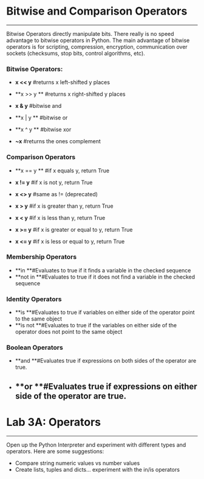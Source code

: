 # Bitwise and Comparison Operators

---

Bitwise Operators directly manipulate bits. There really is no speed advantage to bitwise operators in Python. The main advantage of bitwise operators is for scripting, compression, encryption, communication over sockets \(checksums, stop bits, control algorithms, etc\).

### Bitwise Operators:

* **x &lt;&lt; y**     \#returns x left-shifted y places​

* **x &gt;&gt; y **    \#returns x right-shifted y places​

* **x & y**       \#bitwise and​

* **x \| y **       \#bitwise or​

* **x ^ y **      \#bitwise xor​

* **~x**          \#returns the ones complement

### Comparison Operators

* **x == y **    \#if x equals y, return True​

* **x != y**      \#if x is not y, return True​

* **x &lt;&gt; y**     \#same as != \(deprecated\)​

* **x &gt; y**       \#if x is greater than y, return True​

* **x &lt; y**       \#if x is less than y, return True​

* **x &gt;= y**     \#if x is greater or equal to y, return True​

* **x &lt;= y**     \#if x is less or equal to y, return True

### Membership Operators

* **in            **\#Evaluates to true if it finds a variable in the checked sequence
* **not in     **\#Evaluates to true if it does not find a variable in the checked sequence

### Identity Operators

* **is             **\#Evaluates to true if variables on either side of the operator point to the same object 
* **is not      **\#Evaluates to true if the variables on either side of the operator does not point to the same object

### Boolean Operators

* **and         **\#Evaluates true if expressions on both sides of the operator are true. 
* ## **or            **\#Evaluates true if expressions on either side of the operator are true.

# Lab 3A: Operators

---

Open up the Python Interpreter and experiment with different types and operators. Here are some suggestions:

* Compare string numeric values vs number values
* Create lists, tuples and dicts... experiment with the in/is operators




